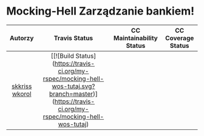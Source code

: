 # Mocking-Hell Zarządzanie bankiem!
| Autorzy | Travis Status | CC Maintainability Status | CC Coverage Status |
:--:|:--:|:--:|:--:
| [skkriss](https://github.com/skkriss) [wkorol](https://github.com/wkorol) | [[![Build Status] (https://travis-ci.org/my-rspec/mocking-hell-wos-tutaj.svg?branch=master)] (https://travis-ci.org/my-rspec/mocking-hell-wos-tutaj) |

